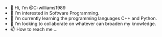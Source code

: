- 👋 Hi, I’m @C-williams1989
- 👀 I’m interested in Software Programming.
- 🌱 I’m currently learning the programming languages C++ and Python.
- 💞️ I’m looking to collaborate on whatever can broaden my knowledge.
- 📫 How to reach me ...

<!---
C-williams1989/C-williams1989 is a ✨ special ✨ repository because its `README.md` (this file) appears on your GitHub profile.
You can click the Preview link to take a look at your changes.
--->
